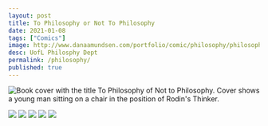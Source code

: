 ```yaml
---
layout: post
title: To Philosophy or Not To Philosophy
date: 2021-01-08
tags: ["Comics"]
image: http://www.danaamundsen.com/portfolio/comic/philosophy/philosophy.png
desc: UofL Philosphy Dept
permalink: /philosophy/
published: true
---
```


![Book cover with the title To Philosophy of Not to Philosophy. Cover shows a young man sitting on a chair in the position of Rodin's Thinker.](http://www.danaamundsen.com/portfolio/comic/philosophy/philosophy.png)

![](http://www.danaamundsen.com/portfolio/comic/philosophy/page-1.png)
![](http://www.danaamundsen.com/portfolio/comic/philosophy/page-2.png)
![](http://www.danaamundsen.com/portfolio/comic/philosophy/page-3.png)
![](http://www.danaamundsen.com/portfolio/comic/philosophy/page-4.png)
![](http://www.danaamundsen.com/portfolio/comic/philosophy/page-5.png)
